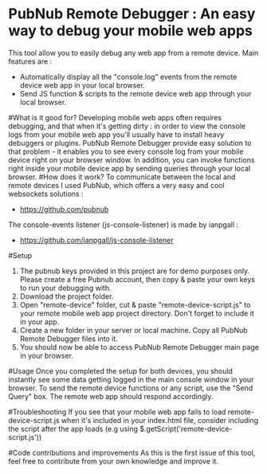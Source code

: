 # PubNub Remote Debugger : An easy way to debug your mobile web apps

This tool allow you to easily debug any web app from a remote device. Main features are : 
* Automatically display all the "console.log" events from the remote device web app in your local browser.
* Send JS function & scripts to the remote device web app through your local browser.

#What is it good for?
Developing mobile web apps often requires debugging, and that when it's getting dirty : in order to view the console logs from your mobile web app you'll usually have to install heavy debuggers or plugins.
PubNub Remote Debugger provide easy solution to that problem - it enables you to see every console log from your mobile device right on your browser window.
In addition, you can invoke functions right inside your mobile device app by sending queries through your local browser.
#How does it work?
To communicate between the local and remote devices I used PubNub, which offers a very easy and cool websockets solutions :
- https://github.com/pubnub

The console-events listener (js-console-listener) is made by ianpgall :
- https://github.com/ianpgall/js-console-listener

#Setup
1. The pubnub keys provided in this project are for demo purposes only. Please create a free Pubnub account, then copy & paste your own keys to run your debugging with.
2. Download the project folder. 
3. Open "remote-device" folder, cut & paste "remote-device-script.js" to your remote mobile web app project directory. Don't forget to include it in your app.
4. Create a new folder in your server or local machine. Copy all PubNub Remote Debugger files into it. 
5. You should now be able to access PubNub Remote Debugger main page in your browser.

#Usage
Once you completed the setup for both devices, you should instantly see some data getting logged in the main console window in your browser.
To send the remote device functions or any script, use the "Send Query" box. The remote web app should respond accordingly.

#Troubleshooting
If you see that your mobile web app fails to load remote-device-script.js when it's included in your index.html file, consider including the script after the app loads (e.g using $.getScript('remote-device-script.js'))

#Code contributions and improvements
As this is the first issue of this tool, feel free to contribute from your own knowledge and improve it.
